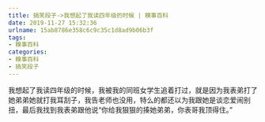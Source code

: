 ```yaml
---
title: 搞笑段子->我想起了我读四年级的时候 | 糗事百科
date: 2019-11-27 15:32:36
urlname: 15ab8786e358c6c9c35c1d8ad9b06b3f
tags: 
- 糗事百科
categories:
- 糗事百科
- 搞笑段子
---
```

我想起了我读四年级的时候，我被我的同班女学生追着打过，就是因为我表弟打了她弟弟她就打我耳刮子，我告老师也没用，特么的都还以为我跟她是谈恋爱闹别扭，最后我找到我表弟跟他说“你给我狠狠的揍她弟弟，你表哥我顶得住。”


